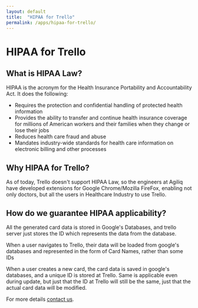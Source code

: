 ```yaml
---
layout: default
title:  "HIPAA for Trello"
permalink: /apps/hipaa-for-trello/
---
```


# HIPAA for Trello

## What is HIPAA Law?
HIPAA is the acronym for the Health Insurance Portability and Accountability Act. It does the following:

* Requires the protection and confidential handling of protected health information
* Provides the ability to transfer and continue health insurance coverage for millions of American workers and their families when they change or lose their jobs
* Reduces health care fraud and abuse
* Mandates industry-wide standards for health care information on electronic billing and other processes

## Why HIPAA for Trello?
As of today, Trello doesn't support HIPAA Law, so the engineers at Agiliq have developed extensions for Google Chrome/Mozilla FireFox, enabling not only doctors, but all the users in Healthcare Industry to use Trello.

## How do we guarantee HIPAA applicability?

All the generated card data is stored in Google's Databases, and trello server just stores the ID which represents the data from the database. 

When a user navigates to Trello, their data will be loaded from google's databases and represented in the form of Card Names, rather than some IDs

When a user creates a new card, the card data is saved in google's databases, and a unique ID is stored at Trello. Same is applicable even during update, but just that the ID at Trello will still be the same, just that the actual card data will be modified.

For more details [contact us](http://www.agiliq.com/contact/).